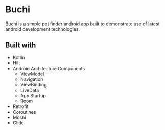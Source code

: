 # Buchi

Buchi is a simple pet finder android app built to demonstrate use of latest android development technologies.

## Built with

- Kotlin
- Hilt
- Android Architecture Components
    - ViewModel
    - Navigation
    - ViewBinding
    - LiveData
    - App Startup
    - Room
- Retrofit
- Coroutines
- Moshi
- Glide